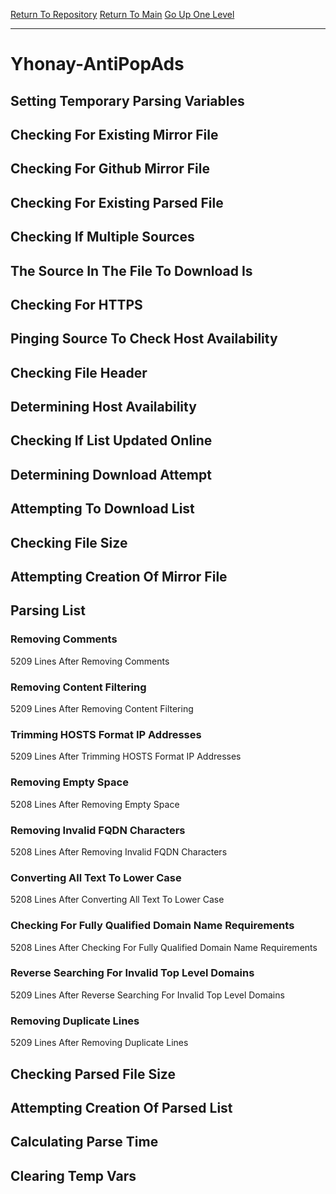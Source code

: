 [Return To Repository](https://github.com/deathbybandaid/piholeparser/)
[Return To Main](https://github.com/deathbybandaid/piholeparser/blob/master/RecentRunLogs/Mainlog.md)
[Go Up One Level](https://github.com/deathbybandaid/piholeparser/blob/master/RecentRunLogs/TopLevelScripts/30-Processing-Blacklists.md)
____________________________________
# Yhonay-AntiPopAds
## Setting Temporary Parsing Variables
## Checking For Existing Mirror File
## Checking For Github Mirror File
## Checking For Existing Parsed File
## Checking If Multiple Sources
## The Source In The File To Download Is
## Checking For HTTPS
## Pinging Source To Check Host Availability
## Checking File Header
## Determining Host Availability
## Checking If List Updated Online
## Determining Download Attempt
## Attempting To Download List
## Checking File Size
## Attempting Creation Of Mirror File
## Parsing List
### Removing Comments
5209 Lines After Removing Comments
### Removing Content Filtering
5209 Lines After Removing Content Filtering
### Trimming HOSTS Format IP Addresses
5209 Lines After Trimming HOSTS Format IP Addresses
### Removing Empty Space
5208 Lines After Removing Empty Space
### Removing Invalid FQDN Characters
5208 Lines After Removing Invalid FQDN Characters
### Converting All Text To Lower Case
5208 Lines After Converting All Text To Lower Case
### Checking For Fully Qualified Domain Name Requirements
5208 Lines After Checking For Fully Qualified Domain Name Requirements
### Reverse Searching For Invalid Top Level Domains
5209 Lines After Reverse Searching For Invalid Top Level Domains
### Removing Duplicate Lines
5209 Lines After Removing Duplicate Lines
## Checking Parsed File Size
## Attempting Creation Of Parsed List
## Calculating Parse Time
## Clearing Temp Vars
